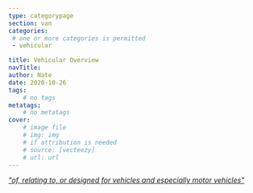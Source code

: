 ```yaml
---
type: categorypage
section: van
categories: 
 # one or more categories is permitted
 - vehicular

title: Vehicular Overview
navTitle: 
author: Nate
date: 2020-10-26
tags:
	# no tags
metatags:
	# no metatags
cover: 
	# image file
	# img: img
	# if attribution is needed
	# source: [vecteezy]
	# url: url
---
```


[*"of, relating to, or designed for vehicles and especially motor vehicles"*](https://www.merriam-webster.com/dictionary/vehicular)

